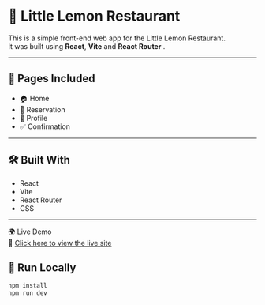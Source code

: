 # 🍋 Little Lemon Restaurant

This is a simple front-end web app for the Little Lemon Restaurant.  
It was built using **React**, **Vite** and **React Router** .

---

## 📌 Pages Included

- 🏠 Home
- 📅 Reservation
- 👤 Profile
- ✅ Confirmation

---

## 🛠 Built With

- React
- Vite
- React Router
- CSS

---

🌍 Live Demo  
🔗 [Click here to view the live site](https://little-lemon-ai857hklo-amiras-projects-de1cdc17.vercel.app/)

## 🚀 Run Locally

```bash
npm install
npm run dev


